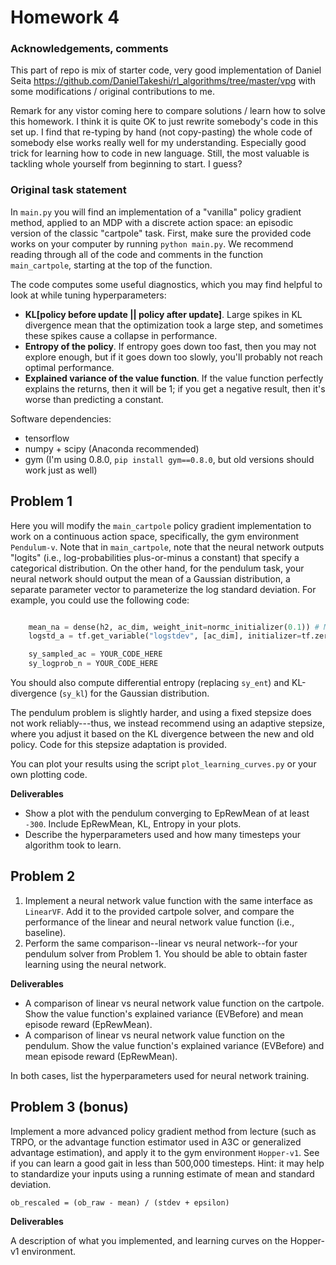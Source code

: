 # Homework 4


### Acknowledgements, comments

This part of repo is mix of starter code,
very good implementation of Daniel Seita
https://github.com/DanielTakeshi/rl_algorithms/tree/master/vpg
with some modifications / original contributions to me.

Remark for any vistor coming here to compare solutions / learn how to
solve this homework. I think it is quite OK to just rewrite somebody's code in
this set up. I find that re-typing by hand (not copy-pasting) the whole code
of somebody else works really well for my understanding. Especially good
trick for learning how to code in new language.
Still, the most valuable is tackling whole yourself from beginning to start.
I guess?


### Original task statement

In `main.py` you will find an implementation of a "vanilla" policy gradient
method, applied to an MDP with a discrete action space: an episodic version of
the classic "cartpole" task. First, make sure the provided code works on your
computer by running `python main.py`. We recommend reading through all of the
code and comments in the function `main_cartpole`, starting at the top of the
function.

The code computes some useful diagnostics, which you may find helpful to look
at while tuning hyperparameters:
 
- **KL[policy before update || policy after update]**. Large spikes in KL
    divergence mean that the optimization took a large step, and sometimes these
    spikes cause a collapse in performance.
- **Entropy of the policy**. If entropy goes down too fast, then you may not
    explore enough, but if it goes down too slowly, you'll probably not reach
    optimal performance.
- **Explained variance of the value function**. If the value function perfectly
    explains the returns, then it will be 1; if you get a negative result, then
    it's worse than predicting a constant.

Software dependencies: 

- tensorflow
- numpy + scipy (Anaconda recommended)
- gym (I'm using 0.8.0, `pip install gym==0.8.0`, but old versions should work just as well)

## Problem 1

Here you will modify the `main_cartpole` policy gradient implementation to work
on a continuous action space, specifically, the gym environment `Pendulum-v`.
Note that in `main_cartpole`, note that the neural network outputs "logits"
(i.e., log-probabilities plus-or-minus a constant) that specify a categorical
distribution. On the other hand, for the pendulum task, your neural network
should output the mean of a Gaussian distribution, a separate parameter vector
to parameterize the log standard deviation. For example, you could use the
following code:

```python

    mean_na = dense(h2, ac_dim, weight_init=normc_initializer(0.1)) # Mean control output
    logstd_a = tf.get_variable("logstdev", [ac_dim], initializer=tf.zeros_initializer) # Variance

    sy_sampled_ac = YOUR_CODE_HERE
    sy_logprob_n = YOUR_CODE_HERE

```

You should also compute differential entropy (replacing `sy_ent`) and KL-divergence (`sy_kl`) for the Gaussian distribution. 

The pendulum problem is slightly harder, and using a fixed stepsize does not work reliably---thus, we instead recommend using an adaptive stepsize, where you adjust it based on the KL divergence between the new and old policy. Code for this stepsize adaptation is provided.

You can plot your results using the script `plot_learning_curves.py` or your own plotting code.

**Deliverables**

- Show a plot with the pendulum converging to EpRewMean of at least `-300`. Include EpRewMean, KL, Entropy in your plots.  
- Describe the hyperparameters used and how many timesteps your algorithm took to learn.

## Problem 2

1. Implement a neural network value function with the same interface as `LinearVF`. Add it to the provided cartpole solver, and compare the performance of the linear and neural network value function (i.e., baseline).
2. Perform the same comparison--linear vs neural network--for your pendulum solver from Problem 1. You should be able to obtain faster learning using the neural network.


**Deliverables**

- A comparison of linear vs neural network value function on the cartpole. Show the value function's explained variance (EVBefore) and mean episode reward (EpRewMean). 
- A comparison of linear vs neural network value function on the pendulum. Show the value function's explained variance (EVBefore) and mean episode reward (EpRewMean). 

In both cases, list the hyperparameters used for neural network training.

## Problem 3 (bonus)

Implement a more advanced policy gradient method from lecture (such as TRPO, or the advantage function estimator used in A3C or generalized advantage estimation), and apply it to the gym environment `Hopper-v1`. See if you can learn a good gait in less than 500,000 timesteps.
Hint: it may help to standardize your inputs using a running estimate of mean and standard deviation.

    ob_rescaled = (ob_raw - mean) / (stdev + epsilon)

**Deliverables**

A description of what you implemented, and learning curves on the Hopper-v1 environment.
